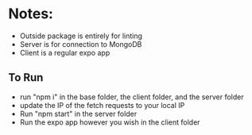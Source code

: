 # Notes:
- Outside package is entirely for linting
- Server is for connection to MongoDB
- Client is a regular expo app

## To Run
- run "npm i" in the base folder, the client folder, and the server folder
- update the IP of the fetch requests to your local IP
- Run "npm start" in the server folder
- Run the expo app however you wish in the client folder

